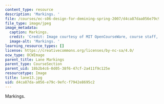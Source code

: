 ```yaml
---
content_type: resource
description: 'Markings. '
file: /courses/ec-s06-design-for-demining-spring-2007/d4ca87daa056e79c9efcf7942e8695c2_lane13.jpg
file_type: image/jpeg
image_metadata:
  caption: Markings.
  credit: 'Credit: Image courtesy of MIT OpenCourseWare, course staff, and students.'
  image-alt: 'Markings. '
learning_resource_types: []
license: https://creativecommons.org/licenses/by-nc-sa/4.0/
ocw_type: OCWImage
parent_title: Lane Markings
parent_type: CourseSection
parent_uid: 18b2b4c6-0d05-38f6-47cf-2a411f9c125e
resourcetype: Image
title: lane13.jpg
uid: d4ca87da-a056-e79c-9efc-f7942e8695c2
---
```

Markings. 